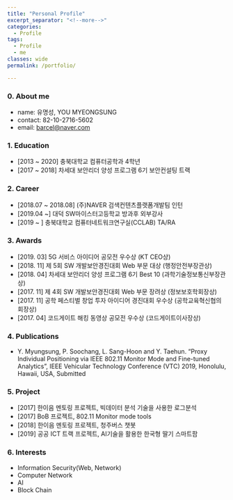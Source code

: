 ```yaml
---
title: "Personal Profile"
excerpt_separator: "<!--more-->"
categories:
  - Profile
tags:
  - Profile
  - me
classes: wide
permalink: /portfolio/

---
```

### 0. About me
  - name: 유명성, YOU MYEONGSUNG
  - contact: 82-10-2716-5602
  - email: barcel@naver.com

### 1. Education
  - [2013 ~ 2020] 충북대학교 컴퓨터공학과 4학년
  - [2017 ~ 2018] 차세대 보안리더 양성 프로그램 6기 보안컨설팅 트랙

### 2. Career
  - [2018.07 ~ 2018.08] (주)NAVER 검색컨텐츠플랫폼개발팀 인턴
  - [2019.04 ~] 대덕 SW마이스터고등학교 방과후 외부강사
  - [2019 ~ ] 충북대학교 컴퓨터네트워크연구실(CCLAB) TA/RA

### 3. Awards
  - [2019. 03] 5G 서비스 아이디어 공모전 우수상 (KT CEO상)
  - [2018. 11] 제 5회 SW 개발보안경진대회 Web 부문 대상 (행정안전부장관상)
  - [2018. 04] 차세대 보안리더 양성 프로그램 6기 Best 10 (과학기술정보통신부장관상)
  - [2017. 11] 제 4회 SW 개발보안경진대회 Web 부문 장려상 (정보보호학회장상)
  - [2017. 11] 공학 페스티벌 창업 투자 아이디어 경진대회 우수상 (공학교육혁신협의회장상)
  - [2017. 04] 코드게이트 해킹 동영상 공모전 우수상 (코드게이트이사장상)

### 4. Publications
  - Y. Myungsung, P. Soochang, L. Sang-Hoon and Y. Taehun. “Proxy Individual Positioning via IEEE 802.11 Monitor Mode and Fine-tuned Analytics”, IEEE Vehicular Technology Conference (VTC) 2019, Honolulu, Hawaii, USA, Submitted

### 5. Project
  - [2017] 한이음 멘토링 프로젝트, 빅데이터 분석 기술을 사용한 로그분석
  - [2017] BoB 프로젝트, 802.11 Monitor mode tools
  - [2018] 한이음 멘토링 프로젝트, 청주버스 챗봇
  - [2019] 공공 ICT 트랙 프로젝트, AI기술을 활용한 한국형 딸기 스마트팜

### 6. Interests
  - Information Security(Web, Network)
  - Computer Network
  - AI
  - Block Chain
